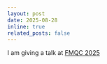 ```yaml
---
layout: post
date: 2025-08-28
inline: true
related_posts: false
---
```


I am giving a talk at [FMQC 2025](https://fmqc-workshop.github.io/2025/) 
